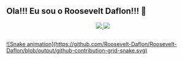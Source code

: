   ## Ola!!! Eu sou o Roosevelt Daflon!!! 👋
<div align="center">
  <a href="https://github.com/Roosevelt-Daflon">
  <img height="180em" src="https://github-readme-stats.vercel.app/api?username=Roosevelt-Daflon&show_icons=true&theme=dracula&include_all_commits=true&count_private=true"/>
  <img height="180em" src="https://github-readme-stats.vercel.app/api/top-langs/?username=Roosevelt-Daflon&layout=compact&langs_count=7&theme=dracula"/>
    </div>
 
  ##
 <div>
    ![Snake animation](https://github.com/Roosevelt-Daflon/Roosevelt-Daflon/blob/output/github-contribution-grid-snake.svg)
 </div>
